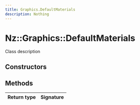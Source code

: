 ```yaml
---
title: Graphics.DefaultMaterials
description: Nothing
---
```


# Nz::Graphics::DefaultMaterials

Class description

## Constructors


## Methods

| Return type | Signature |
| ----------- | --------- |
